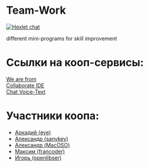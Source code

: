 # Team-Work
[![Hexlet chat](http://slack-ru.hexlet.io/badge.svg)](http://slack-ru.hexlet.io)

different mini-programs for skill improvement

# Ссылки на кооп-сервисы:
[We are from]( https://hexlet-ru.slack.com "We are from")  
[Collaborate IDE]( https://ide.c9.io/maoeye/team-work "Collaborate IDE")  
[Chat Voice-Text]( https://discord.gg/010fiN1PSmgyYYTpE "voice-text chat")  

# Участники коопа:
* [Аркадий (eye)]( https://github.com/maoeye18 "Аркадий (eye)")  
* [Александр (sanykey)]( https://github.com/sanykey "Александр (sanykey)") 
* [Александр (MacOSO)]( https://github.com/MacOSO "Александр (MacOSO)")    
* [Максим (francoder)](https://github.com/francoder "Максим (francoder)")  
* [Игорь (openlibser)](https://github.com/openlibser "Игорь (openlibser)")   


